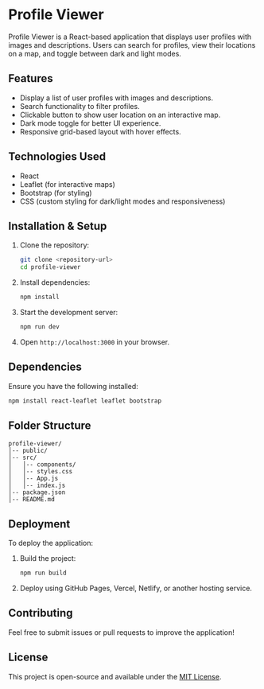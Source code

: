 # Profile Viewer

Profile Viewer is a React-based application that displays user profiles with images and descriptions. Users can search for profiles, view their locations on a map, and toggle between dark and light modes.

## Features
- Display a list of user profiles with images and descriptions.
- Search functionality to filter profiles.
- Clickable button to show user location on an interactive map.
- Dark mode toggle for better UI experience.
- Responsive grid-based layout with hover effects.

## Technologies Used
- React
- Leaflet (for interactive maps)
- Bootstrap (for styling)
- CSS (custom styling for dark/light modes and responsiveness)

## Installation & Setup
1. Clone the repository:
   ```sh
   git clone <repository-url>
   cd profile-viewer
   ```
2. Install dependencies:
   ```sh
   npm install
   ```
3. Start the development server:
   ```sh
   npm run dev
   ```
4. Open `http://localhost:3000` in your browser.

## Dependencies
Ensure you have the following installed:
```sh
npm install react-leaflet leaflet bootstrap
```

## Folder Structure
```
profile-viewer/
│-- public/
│-- src/
│   │-- components/
│   │-- styles.css
│   │-- App.js
│   │-- index.js
│-- package.json
│-- README.md
```

## Deployment
To deploy the application:
1. Build the project:
   ```sh
   npm run build
   ```
2. Deploy using GitHub Pages, Vercel, Netlify, or another hosting service.

## Contributing
Feel free to submit issues or pull requests to improve the application!

## License
This project is open-source and available under the [MIT License](LICENSE).

